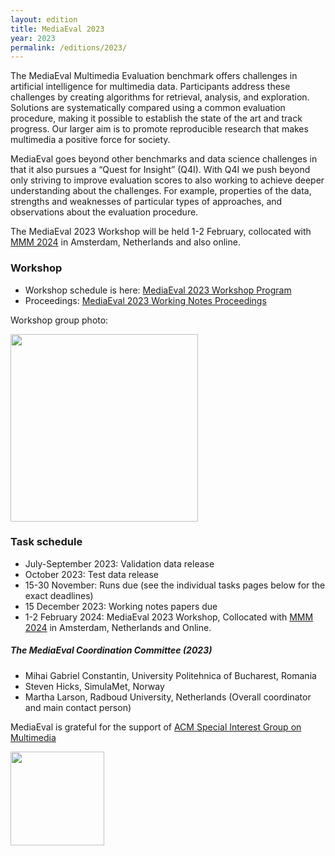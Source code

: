 ```yaml
---
layout: edition
title: MediaEval 2023
year: 2023
permalink: /editions/2023/
---
```


The MediaEval Multimedia Evaluation benchmark offers challenges in artificial intelligence for multimedia data. Participants address these challenges by creating algorithms for retrieval, analysis, and exploration. Solutions are systematically compared using a common evaluation procedure, making it possible to establish the state of the art and track progress. Our larger aim is to promote reproducible research that makes multimedia a positive force for society. 

MediaEval goes beyond other benchmarks and data science challenges in that it also pursues a “Quest for Insight” (Q4I). With Q4I we push beyond only striving to improve evaluation scores to also working to achieve deeper understanding about the challenges. For example, properties of the data,  strengths and weaknesses of particular types of approaches, and observations about the evaluation procedure.

The MediaEval 2023 Workshop will be held 1-2 February, collocated with [MMM 2024](https://mmm2024.org) in Amsterdam, Netherlands and also online. 

### Workshop

<!-- * Register for the workshop here: [MediaEval 2021 Workshop Registration Form](https://multimediaeval.github.io/editions/2021/docs/MediaEval2021WorkshopScheduleAndThanks.pdf) -->
* Workshop schedule is here: [MediaEval 2023 Workshop Program](https://multimediaeval.github.io/editions/2023/docs/MultimediaEval_2023_Detailed_Program.pdf)
* Proceedings: [MediaEval 2023 Working Notes Proceedings](https://ceur-ws.org/Vol-3658/)

Workshop group photo:

<img src="https://multimediaeval.github.io/editions/2023/docs/mediaeval2023GroupPhoto.jpg" width=300/>

### Task schedule 
* July-September 2023: Validation data release
* October 2023: Test data release
* 15-30 November: Runs due (see the individual tasks pages below for the exact deadlines)
* 15 December 2023: Working notes papers due
* 1-2 February 2024: MediaEval 2023 Workshop, Collocated with [MMM 2024](https://mmm2024.org) in Amsterdam, Netherlands and Online.

##### The MediaEval Coordination Committee (2023)
* Mihai Gabriel Constantin, University Politehnica of Bucharest, Romania
* Steven Hicks, SimulaMet, Norway
* Martha Larson, Radboud University, Netherlands (Overall coordinator and main contact person)

MediaEval is grateful for the support of [ACM Special Interest Group on Multimedia](http://sigmm.org/)

<img src="https://multimediaeval.github.io/editions/2020/docs/sigmmlogo.gif" width=150/>
